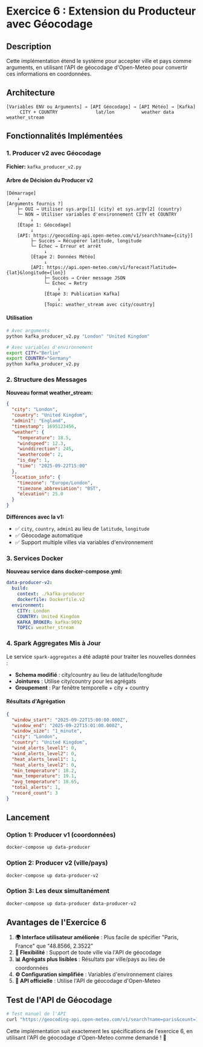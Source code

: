 # Exercice 6 : Extension du Producteur avec Géocodage

## Description

Cette implémentation étend le système pour accepter ville et pays comme arguments, en utilisant l'API de géocodage d'Open-Meteo pour convertir ces informations en coordonnées.

## Architecture

```
[Variables ENV ou Arguments] → [API Géocodage] → [API Météo] → [Kafka]
     CITY + COUNTRY              lat/lon          weather data    weather_stream
```

## Fonctionnalités Implémentées

### 1. Producer v2 avec Géocodage

**Fichier:** `kafka_producer_v2.py`

#### Arbre de Décision du Producer v2

```
[Démarrage]
    ↓
[Arguments fournis ?]
    ├─ OUI → Utiliser sys.argv[1] (city) et sys.argv[2] (country)
    └─ NON → Utiliser variables d'environnement CITY et COUNTRY
         ↓
    [Étape 1: Géocodage]
         ↓
    [API: https://geocoding-api.open-meteo.com/v1/search?name={city}]
         ├─ Succès → Récupérer latitude, longitude
         └─ Échec → Erreur et arrêt
              ↓
         [Étape 2: Données Météo]
              ↓
         [API: https://api.open-meteo.com/v1/forecast?latitude={lat}&longitude={lon}]
              ├─ Succès → Créer message JSON
              └─ Échec → Retry
                   ↓
              [Étape 3: Publication Kafka]
                   ↓
              [Topic: weather_stream avec city/country]
```

#### Utilisation

```bash
# Avec arguments
python kafka_producer_v2.py "London" "United Kingdom"

# Avec variables d'environnement
export CITY="Berlin"
export COUNTRY="Germany"
python kafka_producer_v2.py
```

### 2. Structure des Messages

**Nouveau format weather_stream:**
```json
{
  "city": "London",
  "country": "United Kingdom", 
  "admin1": "England",
  "timestamp": 1695123456,
  "weather": {
    "temperature": 18.5,
    "windspeed": 12.3,
    "winddirection": 245,
    "weathercode": 2,
    "is_day": 1,
    "time": "2025-09-22T15:00"
  },
  "location_info": {
    "timezone": "Europe/London",
    "timezone_abbreviation": "BST",
    "elevation": 25.0
  }
}
```

**Différences avec la v1:**
- ✅ `city`, `country`, `admin1` au lieu de `latitude`, `longitude`
- ✅ Géocodage automatique
- ✅ Support multiple villes via variables d'environnement

### 3. Services Docker

**Nouveau service dans docker-compose.yml:**
```yaml
data-producer-v2:
  build:
    context: ./kafka-producer
    dockerfile: Dockerfile.v2
  environment:
    CITY: London
    COUNTRY: United Kingdom
    KAFKA_BROKER: kafka:9092
    TOPIC: weather_stream
```

### 4. Spark Aggregates Mis à Jour

Le service `spark-aggregates` a été adapté pour traiter les nouvelles données :

- **Schema modifié** : city/country au lieu de latitude/longitude
- **Jointures** : Utilise city/country pour les agrégats
- **Groupement** : Par fenêtre temporelle + city + country

#### Résultats d'Agrégation

```json
{
  "window_start": "2025-09-22T15:00:00.000Z",
  "window_end": "2025-09-22T15:01:00.000Z", 
  "window_size": "1_minute",
  "city": "London",
  "country": "United Kingdom",
  "wind_alerts_level1": 0,
  "wind_alerts_level2": 0,
  "heat_alerts_level1": 1,
  "heat_alerts_level2": 0,
  "min_temperature": 18.2,
  "max_temperature": 19.1,
  "avg_temperature": 18.65,
  "total_alerts": 1,
  "record_count": 3
}
```

## Lancement

### Option 1: Producer v1 (coordonnées)
```bash
docker-compose up data-producer
```

### Option 2: Producer v2 (ville/pays)
```bash
docker-compose up data-producer-v2
```

### Option 3: Les deux simultanément
```bash
docker-compose up data-producer data-producer-v2
```

## Avantages de l'Exercice 6

1. **🌍 Interface utilisateur améliorée** : Plus facile de spécifier "Paris, France" que "48.8566, 2.3522"
2. **🔄 Flexibilité** : Support de toute ville via l'API de géocodage
3. **📊 Agrégats plus lisibles** : Résultats par ville/pays au lieu de coordonnées
4. **⚙️ Configuration simplifiée** : Variables d'environnement claires
5. **🔗 API officielle** : Utilise l'API de géocodage d'Open-Meteo

## Test de l'API de Géocodage

```bash
# Test manuel de l'API
curl "https://geocoding-api.open-meteo.com/v1/search?name=paris&count=1&language=en&format=json"
```

Cette implémentation suit exactement les spécifications de l'exercice 6, en utilisant l'API de géocodage d'Open-Meteo comme demandé ! 🎯
